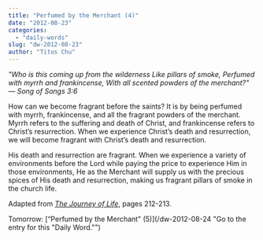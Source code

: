 ```yaml
---
title: "Perfumed by the Merchant (4)"
date: "2012-08-23"
categories: 
  - "daily-words"
slug: "dw-2012-08-23"
author: "Titus Chu"
---
```


_"Who is this coming up from the wilderness Like pillars of smoke, Perfumed with myrrh and frankincense, With all scented powders of the merchant?"_ _— Song of Songs 3:6_

How can we become fragrant before the saints? It is by being perfumed with myrrh, frankincense, and all the fragrant powders of the merchant. Myrrh refers to the suffering and death of Christ, and frankincense refers to Christ’s resurrection. When we experience Christ’s death and resurrection, we will become fragrant with Christ’s death and resurrection.

His death and resurrection are fragrant. When we experience a variety of environments before the Lord while paying the price to experience Him in those environments, He as the Merchant will supply us with the precious spices of His death and resurrection, making us fragrant pillars of smoke in the church life.

Adapted from _[The Journey of Life](/book-journey "Go to the listing for this book.")_, pages 212-213.

Tomorrow: [“Perfumed by the Merchant" (5)](/dw-2012-08-24 "Go to the entry for this "Daily Word."")
